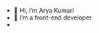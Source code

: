 - 👋 Hi, I’m Arya Kumari
- 👀 I’m a front-end developer
- <!--💞️ I’m looking to collaborate on ...
- 📫 How to reach me ...

<!---
aryajh-a/aryajh-a is a ✨ special ✨ repository because its `README.md` (this file) appears on your GitHub profile.
You can click the Preview link to take a look at your changes.
--->
